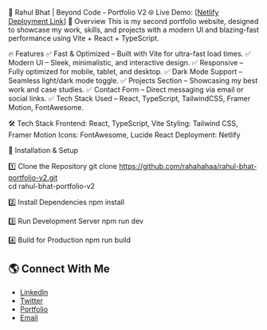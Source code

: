 🚀 Rahul Bhat | Beyond Code - Portfolio V2
🌐 Live Demo: [[Netlify Deployment Link](https://rahul-bhat-portfolio-v2.netlify.app/)]
📌 Overview
This is my second portfolio website, designed to showcase my work, skills, and projects with a modern UI and blazing-fast performance using Vite + React + TypeScript.

🔥 Features
✅ Fast & Optimized – Built with Vite for ultra-fast load times.
✅ Modern UI – Sleek, minimalistic, and interactive design.
✅ Responsive – Fully optimized for mobile, tablet, and desktop.
✅ Dark Mode Support – Seamless light/dark mode toggle.
✅ Projects Section – Showcasing my best work and case studies.
✅ Contact Form – Direct messaging via email or social links.
✅ Tech Stack Used – React, TypeScript, TailwindCSS, Framer Motion, FontAwesome.

🛠️ Tech Stack
Frontend: React, TypeScript, Vite
Styling: Tailwind CSS, Framer Motion
Icons: FontAwesome, Lucide React
Deployment: Netlify

🚀 Installation & Setup

1️⃣ Clone the Repository
git clone https://github.com/rahahahaa/rahul-bhat-portfolio-v2.git  
cd rahul-bhat-portfolio-v2

2️⃣ Install Dependencies
npm install

3️⃣ Run Development Server
npm run dev

4️⃣ Build for Production
npm run build

## 🌎 Connect With Me
- [LinkedIn](https://www.linkedin.com/in/rahulbhat06)
- [Twitter](https://x.com/RAHAHAHAA?t=fcm0IUmkMlWy2i6d6EB4jw&s=09)
- [Portfolio](https://https://rahul-bhat-portfolio-v2.netlify.app/)
- [Email](mailto:rahulbhat7169@gmail.com)
